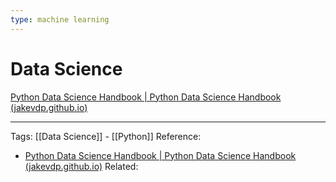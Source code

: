 ```yaml
---
type: machine learning
---
```

# Data Science

[Python Data Science Handbook | Python Data Science Handbook (jakevdp.github.io)](https://jakevdp.github.io/PythonDataScienceHandbook/)

---
Tags: [[Data Science]] - [[Python]]
Reference:
- [Python Data Science Handbook | Python Data Science Handbook (jakevdp.github.io)](https://jakevdp.github.io/PythonDataScienceHandbook/)
Related:

